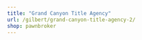 ```yaml
---
title: "Grand Canyon Title Agency"
url: /gilbert/grand-canyon-title-agency-2/
shop: pawnbroker
---
```

